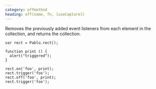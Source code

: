 ```yaml
--- 
category: offmethod
heading: off(name, fn, [useCapture])
---
```


Removes the previously added event listeners from each element in the collection, and returns the collection. 

    var rect = Pablo.rect();
    
    function print () {
      alert("triggered");
    }

    rect.on('foo', print);
    rect.trigger('foo');
    rect.off('foo', print);
    rect.trigger('foo');
